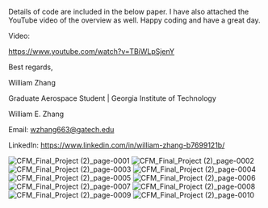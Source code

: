 Details of code are included in the below paper. I have also attached the YouTube video of the overview as well. Happy coding and have a great day.

Video:

https://www.youtube.com/watch?v=TBiWLpSjenY

Best regards,

William Zhang

Graduate Aerospace Student | Georgia Institute of Technology

William E. Zhang

Email: wzhang663@gatech.edu 

LinkedIn: https://www.linkedin.com/in/william-zhang-b7699121b/


![CFM_Final_Project (2)_page-0001](https://github.com/user-attachments/assets/c878c8fe-2a0d-49ea-91f9-b32ae68020db)
![CFM_Final_Project (2)_page-0002](https://github.com/user-attachments/assets/a9de4060-ef73-4f35-8f7a-8a5a436f94cb)
![CFM_Final_Project (2)_page-0003](https://github.com/user-attachments/assets/e84fc913-8688-49c9-b69b-892bfde14590)
![CFM_Final_Project (2)_page-0004](https://github.com/user-attachments/assets/88dd0760-7859-4e40-8098-e2af79bdc731)
![CFM_Final_Project (2)_page-0005](https://github.com/user-attachments/assets/da84c7d5-0854-4c58-985c-688e0e0a360c)
![CFM_Final_Project (2)_page-0006](https://github.com/user-attachments/assets/3bf27fbf-d9f7-4a83-9ec8-a5707485d221)
![CFM_Final_Project (2)_page-0007](https://github.com/user-attachments/assets/0a922909-e8cf-4847-8163-a8f8c7736a52)
![CFM_Final_Project (2)_page-0008](https://github.com/user-attachments/assets/c3cfb9be-cf0e-4a6c-9870-649341538432)
![CFM_Final_Project (2)_page-0009](https://github.com/user-attachments/assets/f18b4e39-7d4a-4baf-8182-c627f25bdafc)
![CFM_Final_Project (2)_page-0010](https://github.com/user-attachments/assets/3770ed60-7787-4062-ad7d-4cdbfac61b22)
